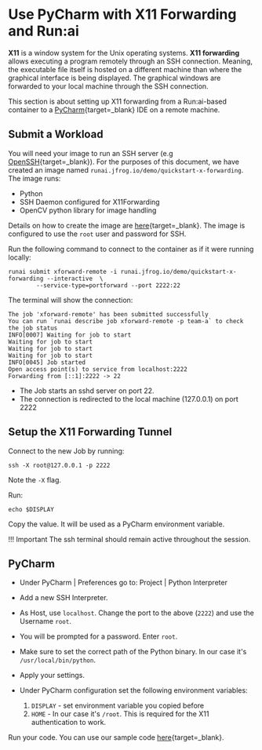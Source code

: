 # Use PyCharm with X11 Forwarding and Run:ai

__X11__ is a window system for the Unix operating systems. __X11 forwarding__ allows executing a program remotely through an SSH connection. Meaning, the executable file itself is hosted on a different machine than where the graphical interface is being displayed. The graphical windows are forwarded to your local machine through the SSH connection.

This section is about setting up X11 forwarding from a Run:ai-based container to a [PyCharm](https://www.jetbrains.com/pycharm/){target=_blank} IDE on a remote machine.
 


## Submit a Workload

You will need your image to run an SSH server  (e.g [OpenSSH](https://www.ssh.com/ssh/sshd/){target=_blank}). For the purposes of this document, we have created an image named `runai.jfrog.io/demo/quickstart-x-forwarding`. The image runs:

* Python
* SSH Daemon configured for X11Forwarding 
* OpenCV python library for image handling

Details on how to create the image are [here](https://github.com/run-ai/docs/tree/master/quickstart/x-forwarding){target=_blank}. The image is configured to use the ``root`` user and password for SSH.

Run the following command to connect to the container as if it were running locally:

```
runai submit xforward-remote -i runai.jfrog.io/demo/quickstart-x-forwarding --interactive  \
        --service-type=portforward --port 2222:22
```

The terminal will show the connection:

``` shell
The job 'xforward-remote' has been submitted successfully
You can run `runai describe job xforward-remote -p team-a` to check the job status
INFO[0007] Waiting for job to start
Waiting for job to start
Waiting for job to start
Waiting for job to start
INFO[0045] Job started
Open access point(s) to service from localhost:2222
Forwarding from [::1]:2222 -> 22
```

* The Job starts an sshd server on port 22.
* The connection is redirected to the local machine (127.0.0.1) on port 2222

## Setup the X11 Forwarding Tunnel

Connect to the new Job by running:

``` shell
ssh -X root@127.0.0.1 -p 2222
```

Note the `-X` flag. 

Run:

```
echo $DISPLAY

```
Copy the value. It will be used as a PyCharm environment variable.

!!! Important
    The ssh terminal should remain active throughout the session.

## PyCharm

* Under PyCharm | Preferences go to: Project | Python Interpreter
* Add a new SSH Interpreter.
* As Host, use `localhost`. Change the port to the above (`2222`) and use the Username `root`.
* You will be prompted for a password. Enter `root`.
* Make sure to set the correct path of the Python binary. In our case it's `/usr/local/bin/python`.
* Apply your settings.

* Under PyCharm configuration set the following environment variables:
    1. `DISPLAY` - set environment variable you copied before
    3. `HOME` - In our case it's `/root`. This is required for the X11 authentication to work.

Run your code. You can use our sample code [here](https://github.com/run-ai/docs/tree/master/quickstart/x-forwarding/project){target=_blank}.